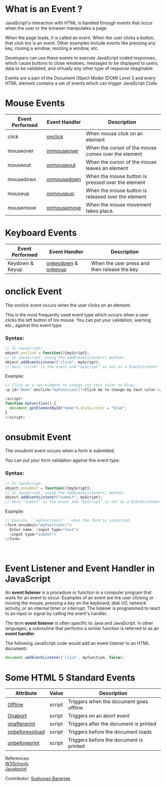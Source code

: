 # What is an Event ?
JavaScript's interaction with HTML is handled through events that occur when the user or the browser manipulates a page.

When the page loads, it is called an event. When the user clicks a button, that click too is an event. Other examples include events like pressing any key, closing a window, resizing a window, etc.

Developers can use these events to execute JavaScript coded responses, which cause buttons to close windows, messages to be displayed to users, data to be validated, and virtually any other type of response imaginable.

Events are a part of the Document Object Model (DOM) Level 3 and every HTML element contains a set of events which can trigger JavaScript Code.

# Mouse Events

| Event Performed | Event Handler | Description                                         |
|-----------------|---------------|-----------------------------------------------------|
| click           | [onclick](https://www.w3schools.com/jsref/event_onclick.asp)      | When mouse click on an element                      |
| mouseover       | [onmouseover](https://www.w3schools.com/jsref/event_onmouseover.asp)   | When the cursor of the mouse comes over the element |
| mouseout        | [onmouseout](https://www.w3schools.com/jsref/event_onmouseout.asp)    | When the cursor of the mouse leaves an element      |
| mousedown       | [onmousedown](https://www.w3schools.com/jsref/event_onmousedown.asp)   | When the mouse button is pressed over the element   |
| mouseup         | [onmouseup](https://www.w3schools.com/jsref/event_onmouseup.asp)     | When the mouse button is released over the element  |
| mousemove       | [onmousemove](https://www.w3schools.com/jsref/event_onmousemove.asp)   | When the mouse movement takes place.                |

# Keyboard Events

| Event Performed | Event Handler       | Description                                 |
|-----------------|---------------------|---------------------------------------------|
| Keydown & Keyup | [onkeydown](https://www.w3schools.com/jsref/event_onkeydown.asp) & [onkeyup](https://www.w3schools.com/jsref/event_onkeyup.asp)	| When the user press and then release the key|

# onclick Event
The onclick event occurs when the user clicks on an element.

This is the most frequently used event type which occurs when a user clicks the left button of his mouse. You can put your validation, warning etc., against this event type.

### Syntax:
```js
// In JavaScript:
object.onclick = function(){myScript};
// In JavaScript, using the addEventListener() method:
object.addEventListener("click", myScript);
// Here "click" is the event and "myScript" is set as a EventListener 
```
Example:

```js
// Click on a <p> element to change its text color to blue:
<p id="demo" onclick="myFunction()">Click me to change my text color.</p>

<script>
function myFunction() {
  document.getElementById("demo").style.color = "blue";
}
</script>
```
# onsubmit Event
The onsubmit event occurs when a form is submitted.

You can put your form validation against this event type.
### Syntax:
```js
// In JavaScript:
object.onsubmit = function(){myScript};
// In JavaScript, using the addEventListener() method:
object.addEventListener("submit", myScript);
// Here "submit" is the event and "myScript" is set as a EventListener 
```

Example:

```js
// Execute ```myFunction()``` when the form is submitted:
<form onsubmit="myFunction()">
  Enter name: <input type="text">
  <input type="submit">
</form>
```
<br>

# Event Listener and Event Handler in JavaScript
An **event listener** is a procedure or function in a computer program that waits for an event to occur. Examples of an event are the user clicking or moving the mouse, pressing a key on the keyboard, disk I/O, network activity, or an internal timer or interrupt. The listener is programmed to react to an input or signal by calling the event's handler.

The term **event listener** is often specific to Java and JavaScript. In other languages, a subroutine that performs a similar function is referred to as an **event handler**.

The following JavaScript code would add an event listener to an HTML document:

```js
document.addEventListener('click', myfunction, false);
```
# Some HTML 5 Standard Events

| Attribute          | Value  | Description                                                                                                  |
|--------------------|--------|--------------------------------------------------------------------------------------------------------------|
| [Offline](https://www.w3schools.com/jsref/event_onoffline.asp)            | script | Triggers when the document goes offline                                                                      |
| [Onabort](https://www.w3schools.com/jsref/event_onabort.asp)            | script | Triggers on an abort event                                                                                   |
| [onafterprint](https://www.w3schools.com/jsref/event_onafterprint.asp)   | script | Triggers after the document is printed                                                                       |
| [onbeforeonload](https://www.w3schools.com/jsref/event_onbeforeonload.asp)    | script | Triggers before the document loads                                                                           |
| [onbeforeprint](https://www.w3schools.com/jsref/event_onbeforeprint.asp)      | script | Triggers before the document is printed                                                                      |


References:<br>
[W3Schools](https://www.w3schools.com/js/js_events.asp)<br>
[Javatpoint](https://www.javatpoint.com/javascript-events)<br>


Contributor: [Sushovan Banerjee](https://github.com/sushovanb02)
